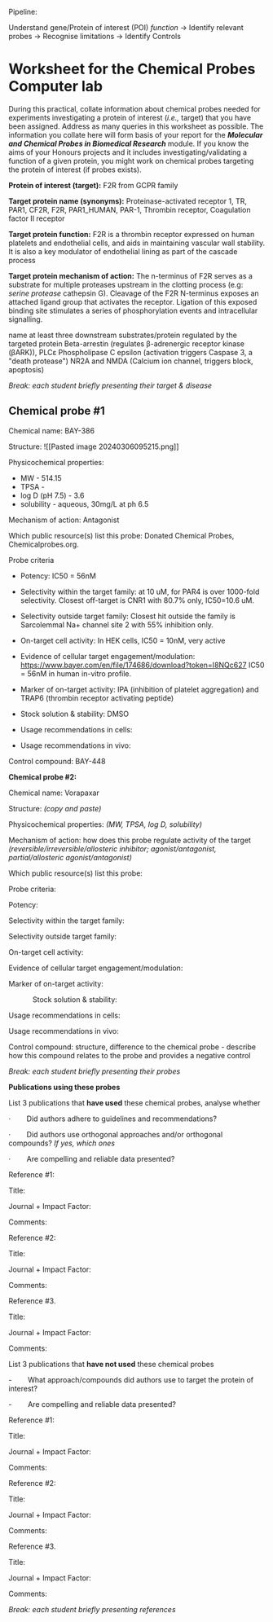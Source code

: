 Pipeline:

Understand gene/Protein of interest (POI) *function*
	-> Identify relevant probes
		-> Recognise limitations
			-> Identify Controls


# **Worksheet for the Chemical Probes Computer lab**

During this practical, collate information about chemical probes needed for experiments investigating a protein of interest (_i.e.,_ target) that you have been assigned. Address as many queries in this worksheet as possible. The information you collate here will form basis of your report for the **_Molecular and Chemical Probes in Biomedical Research_** module. If you know the aims of your Honours projects and it includes investigating/validating a function of a given protein, you might work on chemical probes targeting the protein of interest (if probes exists).

**Protein of interest (target):** F2R from GCPR family

**Target protein name (synonyms):** Proteinase-activated receptor 1, TR, PAR1, CF2R, F2R, PAR1_HUMAN, PAR-1, Thrombin receptor, Coagulation factor II receptor

**Target protein function:** F2R is a thrombin receptor expressed on human platelets and endothelial cells, and aids in maintaining vascular wall stability. It is also a key modulator of endothelial lining as part of the cascade process

**Target protein mechanism of action:** 
The n-terminus of F2R serves as a substrate for multiple proteases upstream in the clotting process (e.g: _serine protease_ cathepsin G). Cleavage of the F2R N-terminus exposes an attached ligand group that activates the receptor. Ligation of this exposed binding site stimulates a series of phosphorylation events and intracellular signalling.

name at least three downstream substrates/protein regulated by the targeted protein
Beta-arrestin (regulates β-adrenergic receptor kinase (βARK)),
PLCε Phospholipase C epsilon (activation triggers Caspase 3, a "death protease")
NR2A and NMDA (Calcium ion channel, triggers block, apoptosis)


_Break: each student briefly presenting their target & disease_

## **Chemical probe #1**

Chemical name: BAY-386

Structure: 
![[Pasted image 20240306095215.png]]


Physicochemical properties: 
- MW - 514.15
- TPSA -  
- log D (pH 7.5) - 3.6 
- solubility - aqueous, 30mg/L at ph 6.5

Mechanism of action: Antagonist

Which public resource(s) list this probe: Donated Chemical Probes, Chemicalprobes.org.

Probe criteria

- Potency: IC50 = 56nM

- Selectivity within the target family: at 10 uM, for PAR4 is over 1000-fold selectivity. Closest off-target is CNR1 with 80.7% only, IC50=10.6 uM.

- Selectivity outside target family: Closest hit outside the family is Sarcolemmal Na+ channel site 2 with 55% inhibition only.

- On-target cell activity: In HEK cells, IC50 = 10nM, very active

- Evidence of cellular target engagement/modulation: https://www.bayer.com/en/file/174686/download?token=I8NQc627
		IC50 = 56nM in human in-vitro profile.

- Marker of on-target activity: IPA (inhibition of platelet aggregation) and TRAP6 (thrombin receptor activating peptide)

- Stock solution & stability: DMSO

- Usage recommendations in cells:

- Usage recommendations in vivo:

Control compound:  BAY-448

**Chemical probe #2:** 

Chemical name: Vorapaxar

Structure: _(copy and paste)_

Physicochemical properties: _(MW, TPSA, log D, solubility)_

Mechanism of action: how does this probe regulate activity of the target _(reversible/irreversible/allosteric inhibitor; agonist/antagonist, partial/allosteric agonist/antagonist)_

Which public resource(s) list this probe:

Probe criteria:

Potency:

Selectivity within the target family:

Selectivity outside target family:

On-target cell activity:

Evidence of cellular target engagement/modulation:

Marker of on-target activity:

            Stock solution & stability:       

Usage recommendations in cells:

Usage recommendations in vivo:

Control compound: structure, difference to the chemical probe - describe how this compound relates to the probe and provides a negative control

_Break: each student briefly presenting their probes_

**Publications using these probes**

List 3 publications that **have used** these chemical probes, analyse whether

·        Did authors adhere to guidelines and recommendations?

·        Did authors use orthogonal approaches and/or orthogonal compounds? _If yes, which ones_

·        Are compelling and reliable data presented?

Reference #1:

Title:

Journal + Impact Factor:

Comments:

Reference #2:

Title:

Journal + Impact Factor:

Comments:

Reference #3.

Title:

Journal + Impact Factor:

Comments:

List 3 publications that **have not used** these chemical probes

-        What approach/compounds did authors use to target the protein of interest?

-        Are compelling and reliable data presented?

Reference #1:

Title:

Journal + Impact Factor:

Comments:

Reference #2:

Title:

Journal + Impact Factor:

Comments:

Reference #3.

Title:

Journal + Impact Factor:

Comments:

_Break: each student briefly presenting references_